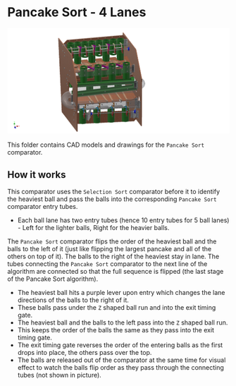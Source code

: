 # Pancake Sort - 4 Lanes

![logo](https://github.com/jamesrussellt/Ball-Machine/blob/master/Images/Pancake_Assy_4_Lanes.png)

This folder contains CAD models and drawings for the `Pancake Sort` comparator.

## How it works

This comparator uses the `Selection Sort` comparator before it to identify the heaviest ball and pass the balls into the corresponding `Pancake Sort` comparator entry tubes.

 * Each ball lane has two entry tubes (hence 10 entry tubes for 5 ball lanes) - Left for the lighter balls, Right for the heavier balls.

The `Pancake Sort` comparator flips the order of the heaviest ball and the balls to the left of it (just like flipping the largest pancake and all of the others on top of it). The balls to the right of the heaviest stay in lane. The tubes connecting the `Pancake Sort` comparator to the next line of the algorithm are connected so that the full sequence is flipped (the last stage of the Pancake Sort algorithm).

 * The heaviest ball hits a purple lever upon entry which changes the lane directions of the balls to the right of it.
 * These balls pass under the `Z` shaped ball run and into the exit timing gate.
 * The heaviest ball and the balls to the left pass into the `Z` shaped ball run.
 * This keeps the order of the balls the same as they pass into the exit timing gate.
 * The exit timing gate reverses the order of the entering balls as the first drops into place, the others pass over the top.
 * The balls are released out of the comparator at the same time for visual effect to watch the balls flip order as they pass through the connecting tubes (not shown in picture).
